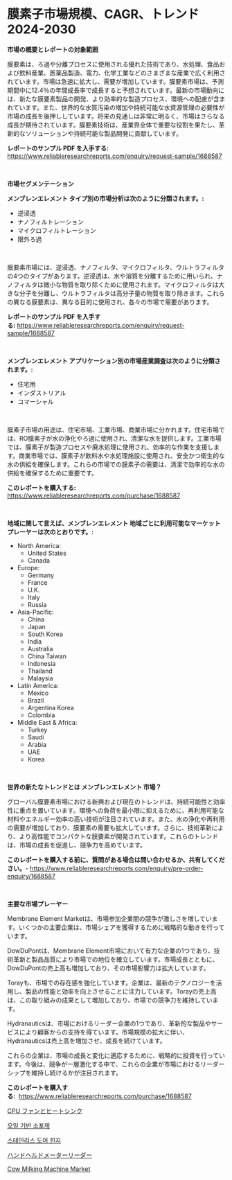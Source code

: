 <p><h1>膜素子市場規模、CAGR、トレンド 2024-2030</h1></p><p><strong>市場の概要とレポートの対象範囲</strong></p>
<p><p>膜要素は、ろ過や分離プロセスに使用される優れた技術であり、水処理、食品および飲料産業、医薬品製造、電力、化学工業などのさまざまな産業で広く利用されています。市場は急速に拡大し、需要が増加しています。膜要素市場は、予測期間中に12.4％の年間成長率で成長すると予想されています。最新の市場動向には、新たな膜要素製品の開発、より効率的な製造プロセス、環境への配慮が含まれています。また、世界的な水質汚染の増加や持続可能な水資源管理の必要性が市場の成長を後押ししています。将来の見通しは非常に明るく、市場はさらなる成長が期待されています。膜要素技術は、産業界全体で重要な役割を果たし、革新的なソリューションや持続可能な製品開発に貢献しています。</p></p>
<p><strong>レポートのサンプル PDF を入手する:</strong> <a href="https://www.reliableresearchreports.com/enquiry/request-sample/1688587">https://www.reliableresearchreports.com/enquiry/request-sample/1688587</a></p>
<p>&nbsp;</p>
<p><strong>市場セグメンテーション</strong></p>
<p><strong>メンブレンエレメント タイプ別の市場分析は次のように分類されます。:</strong></p>
<p><ul><li>逆浸透</li><li>ナノフィルトレーション</li><li>マイクロフィルトレーション</li><li>限外ろ過</li></ul></p>
<p>&nbsp;</p>
<p><p>膜要素市場には、逆浸透、ナノフィルタ、マイクロフィルタ、ウルトラフィルタの4つのタイプがあります。逆浸透は、水や溶質を分離するために用いられ、ナノフィルタは微小な物質を取り除くために使用されます。マイクロフィルタは大きな分子を分離し、ウルトラフィルタは高分子量の物質を取り除きます。これらの異なる膜要素は、異なる目的に使用され、各々の市場で需要があります。</p></p>
<p><strong>レポートのサンプル PDF を入手する:</strong>&nbsp;<a href="https://www.reliableresearchreports.com/enquiry/request-sample/1688587">https://www.reliableresearchreports.com/enquiry/request-sample/1688587</a></p>
<p>&nbsp;</p>
<p><strong> メンブレンエレメント アプリケーション別の市場産業調査は次のように分類されます。:</strong></p>
<p><ul><li>住宅用</li><li>インダストリアル</li><li>コマーシャル</li></ul></p>
<p>&nbsp;</p>
<p><p>膜素子市場の用途は、住宅市場、工業市場、商業市場に分かれます。住宅市場では、RO膜素子が水の浄化やろ過に使用され、清潔な水を提供します。工業市場では、膜素子が製造プロセスや廃水処理に使用され、効率的な作業を支援します。商業市場では、膜素子が飲料水や水処理施設に使用され、安全かつ衛生的な水の供給を確保します。これらの市場での膜素子の需要は、清潔で効率的な水の供給を確保するために重要です。</p></p>
<p><strong>このレポートを購入する:</strong>&nbsp; <a href="https://www.reliableresearchreports.com/purchase/1688587">https://www.reliableresearchreports.com/purchase/1688587</a></p>
<p>&nbsp;</p>
<p><strong>地域に関して言えば、メンブレンエレメント 地域ごとに利用可能なマーケットプレーヤーは次のとおりです。:</strong></p>
<p><ul>
    <li>
        North America:
        <ul>
            <li>United States</li>
            <li>Canada</li>
        </ul>
    </li>
    <li>
        Europe:
        <ul>
            <li>Germany</li>
            <li>France</li>
            <li>U.K.</li>
            <li>Italy</li>
            <li>Russia</li>
        </ul>
    </li>
    <li>
        Asia-Pacific:
        <ul>
            <li>China</li>
            <li>Japan</li>
            <li>South Korea</li>
            <li>India</li>
            <li>Australia</li>
            <li>China Taiwan</li>
            <li>Indonesia</li>
            <li>Thailand</li>
            <li>Malaysia</li>
        </ul>
    </li>
    <li>
        Latin America:
        <ul>
            <li>Mexico</li>
            <li>Brazil</li>
            <li>Argentina Korea</li>
            <li>Colombia</li>
        </ul>
    </li>
    <li>
        Middle East & Africa:
        <ul>
            <li>Turkey</li>
            <li>Saudi</li>
            <li>Arabia</li>
            <li>UAE</li>
            <li>Korea</li>
        </ul>
    </li>
    </ul></p>
<p>&nbsp;</p>
<p><strong>世界の新たなトレンドとは メンブレンエレメント 市場？</strong></p>
<p><p>グローバル膜要素市場における新興および現在のトレンドは、持続可能性と効率性に重点を置いています。環境への負荷を最小限に抑えるために、再利用可能な材料やエネルギー効率の高い技術が注目されています。また、水の浄化や再利用の需要が増加しており、膜要素の需要も拡大しています。さらに、技術革新により、より高性能でコンパクトな膜要素が開発されています。これらのトレンドは、市場の成長を促進し、競争力を高めています。</p></p>
<p><strong>このレポートを購入する前に、質問がある場合は問い合わせるか、共有してください。</strong>- <a href="https://www.reliableresearchreports.com/enquiry/pre-order-enquiry/1688587">https://www.reliableresearchreports.com/enquiry/pre-order-enquiry/1688587</a></p>
<p>&nbsp;</p>
<p><strong>主要な市場プレーヤー</strong></p>
<p><p>Membrane Element Marketは、市場参加企業間の競争が激しさを増しています。いくつかの主要企業は、市場シェアを獲得するために戦略的な動きを行っています。</p><p>DowDuPontは、Membrane Element市場において有力な企業の1つであり、技術革新と製品品質により市場での地位を確立しています。市場成長とともに、DowDuPontの売上高も増加しており、その市場影響力は拡大しています。</p><p>Torayも、市場での存在感を強化しています。企業は、最新のテクノロジーを活用し、製品の性能と効率を向上させることに注力しています。Torayの売上高は、この取り組みの成果として増加しており、市場での競争力を維持しています。</p><p>Hydranauticsは、市場におけるリーダー企業の1つであり、革新的な製品やサービスにより顧客からの支持を得ています。市場規模の拡大に伴い、Hydranauticsは売上高を増加させ、成長を続けています。</p><p>これらの企業は、市場の成長と変化に適応するために、戦略的に投資を行っています。今後は、競争が一層激化する中で、これらの企業が市場におけるリーダーシップを維持し続けるかが注目されます。</p></p>
<p><strong>このレポートを購入する:</strong>&nbsp;&nbsp;<a href="https://www.reliableresearchreports.com/purchase/1688587">https://www.reliableresearchreports.com/purchase/1688587</a></p>
<p><p><a href="https://medium.com/@tubbs463/cpu%E3%83%95%E3%82%A1%E3%83%B3%E3%81%8A%E3%82%88%E3%81%B3%E3%83%92%E3%83%BC%E3%83%88%E3%82%B7%E3%83%B3%E3%82%AF%E3%81%AE%E5%B8%82%E5%A0%B4%E8%A6%8F%E6%A8%A1%E3%81%A8%E5%B8%82%E5%A0%B4%E5%8B%95%E5%90%91-%E5%AE%8C%E5%85%A8%E3%81%AA%E6%A5%AD%E7%95%8C%E6%A6%82%E8%A6%81-2024%E5%B9%B4%E3%81%8B%E3%82%892031%E5%B9%B4%E3%81%BE%E3%81%A7-77748d2b5a31">CPU ファンとヒートシンク</a></p><p><a href="https://github.com/OwenHamiytll568745/Market-Research-Report-List-1/blob/main/52964947840.md">오일 기반 소포제</a></p><p><a href="https://github.com/vdhdwjyp90142/Market-Research-Report-List-1/blob/main/84643177839.md">스테인리스 도어 힌지</a></p><p><a href="https://medium.com/@izaiahbartell/%E3%83%8F%E3%83%B3%E3%83%89%E3%83%98%E3%83%AB%E3%83%89%E3%83%A1%E3%83%BC%E3%82%BF%E3%83%BC%E3%83%AA%E3%83%BC%E3%83%80%E3%83%BC%E5%B8%82%E5%A0%B4%E3%81%AE%E3%83%88%E3%83%AC%E3%83%B3%E3%83%89%E3%81%A8%E5%B8%82%E5%A0%B4%E5%88%86%E6%9E%90%E3%81%AF-2024%E5%B9%B4%E3%81%8B%E3%82%892031%E5%B9%B4%E3%81%BE%E3%81%A7%E3%81%AE%E6%9C%9F%E9%96%93%E3%81%AB%E4%BA%88%E6%B8%AC%E3%81%95%E3%82%8C%E3%81%A6%E3%81%84%E3%81%BE%E3%81%99-db8c365f3e21">ハンドヘルドメーターリーダー</a></p><p><a href="https://issuu.com/reportprime-2/docs/cow-milking-machine-market-size-2030.pptx">Cow Milking Machine Market</a></p></p>